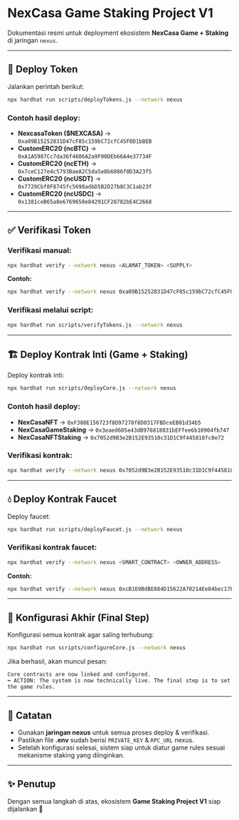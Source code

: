 # NexCasa Game Staking Project V1

Dokumentasi resmi untuk deployment ekosistem **NexCasa Game + Staking** di jaringan `nexus`.

---

## 🚀 Deploy Token

Jalankan perintah berikut:

```bash
npx hardhat run scripts/deployTokens.js --network nexus
```

### Contoh hasil deploy:

- **NexcasaToken ($NEXCASA)** → `0xa09B15252831D47cF85c159bC72cfC45F0D1bBEB`  
- **CustomERC20 (ncBTC)** → `0xA1A5987Cc7da36f4606A2a9F00DEb66A4e37734F`  
- **CustomERC20 (ncETH)** → `0x7ceC127e4c5793BaeA2C5da5e8b6086f0D3A23f5`  
- **CustomERC20 (ncUSDT)** → `0x7729Cbf0F8745fc5698adbD5B2D27b8C3C1ab23f`  
- **CustomERC20 (ncUSDC)** → `0x1381ceB65a8e6769658e84291CF28782bE4C2668`  

---

## ✅ Verifikasi Token

### Verifikasi manual:

```bash
npx hardhat verify --network nexus <ALAMAT_TOKEN> <SUPPLY>
```

**Contoh:**

```bash
npx hardhat verify --network nexus 0xa09B15252831D47cF85c159bC72cfC45F0D1bBEB 250000000000000000000000000
```

### Verifikasi melalui script:

```bash
npx hardhat run scripts/verifyTokens.js --network nexus
```

---

## 🏗 Deploy Kontrak Inti (Game + Staking)

Deploy kontrak inti:

```bash
npx hardhat run scripts/deployCore.js --network nexus
```

### Contoh hasil deploy:

- **NexCasaNFT** → `0xF380E156723f8D97278f8D0317FBDceEB01d34b5`  
- **NexCasaGameStaking** → `0x3eaed605e43dB976818831bEFfee6b10904fb747`  
- **NexCasaNFTStaking** → `0x7052d9B3e2B152E93510c31D1C9f445818fc0e72`  

### Verifikasi kontrak:

```bash
npx hardhat verify --network nexus 0x7052d9B3e2B152E93510c31D1C9f445818fc0e72
```

---

## 💧 Deploy Kontrak Faucet

Deploy faucet:

```bash
npx hardhat run scripts/deployFaucet.js --network nexus
```

### Verifikasi kontrak faucet:

```bash
npx hardhat verify --network nexus <SMART_CONTRACT> <OWNER_ADDRESS>
```

**Contoh:**

```bash
npx hardhat verify --network nexus 0xcB169BdBE884D15622A70214Ee04bec17be3fCE7 0x11Cde369597203f385BC164E64E34e1F520E1983
```

---

## 🔧 Konfigurasi Akhir (Final Step)

Konfigurasi semua kontrak agar saling terhubung:

```bash
npx hardhat run scripts/configureCore.js --network nexus
```

Jika berhasil, akan muncul pesan:

```
Core contracts are now linked and configured.
➡️ ACTION: The system is now technically live. The final step is to set the game rules.
```

---

## 📌 Catatan

- Gunakan **jaringan nexus** untuk semua proses deploy & verifikasi.  
- Pastikan file **.env** sudah berisi `PRIVATE_KEY` & `RPC_URL` nexus.  
- Setelah konfigurasi selesai, sistem siap untuk diatur game rules sesuai mekanisme staking yang diinginkan.  

---

## ✨ Penutup

Dengan semua langkah di atas, ekosistem **Game Staking Project V1** siap dijalankan 🚀

